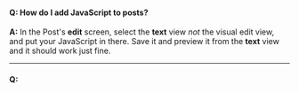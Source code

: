 #### Q: How do I add JavaScript to posts?

**A:** In the Post's **edit** screen, select the **text** view *not* the visual edit view, and put your JavaScript in there. Save it and preview it from the **text** view and it should work just fine.
<hr>

#### Q: 